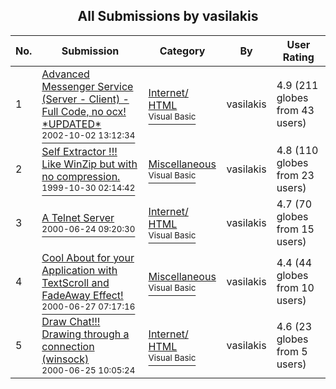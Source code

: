 ﻿<div align="center">

## All Submissions by vasilakis

</div>

No.  | Submission | Category | By   | User Rating
---- | ---------- | -------- | ---- | -----------
1 | [Advanced Messenger Service \(Server \- Client\) \- Full Code, no ocx\! \*UPDATED\*<br /><sup>2002-10-02 13:12:34</sup>](https://github.com/Planet-Source-Code/vasilakis-advanced-messenger-service-server-client-full-code-no-ocx-updated__1-38495) | [Internet/ HTML<br /><sup>Visual Basic</sup>](../ByCategory/internet-html__1-34.md) | vasilakis | 4.9 (211 globes from 43 users)
2 | [Self Extractor \!\!\! Like WinZip but with no compression\.<br /><sup>1999-10-30 02:14:42</sup>](https://github.com/Planet-Source-Code/vasilakis-self-extractor-like-winzip-but-with-no-compression__1-9228) | [Miscellaneous<br /><sup>Visual Basic</sup>](../ByCategory/miscellaneous__1-1.md) | vasilakis | 4.8 (110 globes from 23 users)
3 | [A Telnet Server<br /><sup>2000-06-24 09:20:30</sup>](https://github.com/Planet-Source-Code/vasilakis-a-telnet-server__1-9199) | [Internet/ HTML<br /><sup>Visual Basic</sup>](../ByCategory/internet-html__1-34.md) | vasilakis | 4.7 (70 globes from 15 users)
4 | [Cool About for your Application with TextScroll and FadeAway Effect\!<br /><sup>2000-06-27 07:17:16</sup>](https://github.com/Planet-Source-Code/vasilakis-cool-about-for-your-application-with-textscroll-and-fadeaway-effect__1-9299) | [Miscellaneous<br /><sup>Visual Basic</sup>](../ByCategory/miscellaneous__1-1.md) | vasilakis | 4.4 (44 globes from 10 users)
5 | [Draw Chat\!\!\!  Drawing through a connection \(winsock\)<br /><sup>2000-06-25 10:05:24</sup>](https://github.com/Planet-Source-Code/vasilakis-draw-chat-drawing-through-a-connection-winsock__1-9238) | [Internet/ HTML<br /><sup>Visual Basic</sup>](../ByCategory/internet-html__1-34.md) | vasilakis | 4.6 (23 globes from 5 users)
